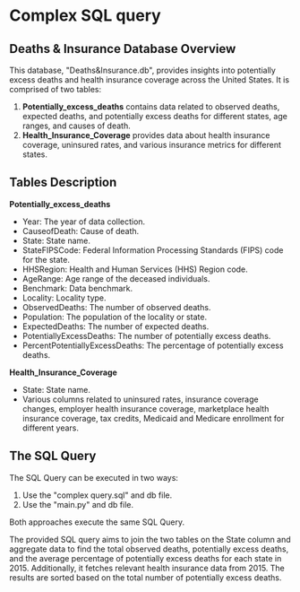 
# Complex SQL query

## Deaths & Insurance Database Overview

This database, "Deaths&Insurance.db", provides insights into potentially excess deaths and health insurance coverage across the United States. It is comprised of two tables:

1. **Potentially_excess_deaths** contains data related to observed deaths, expected deaths, and potentially excess deaths for different states, age ranges, and causes of death.
2. **Health_Insurance_Coverage** provides data about health insurance coverage, uninsured rates, and various insurance metrics for different states.

## Tables Description

**Potentially_excess_deaths**
- Year: The year of data collection.
- CauseofDeath: Cause of death.
- State: State name.
- StateFIPSCode: Federal Information Processing Standards (FIPS) code for the state.
- HHSRegion: Health and Human Services (HHS) Region code.
- AgeRange: Age range of the deceased individuals.
- Benchmark: Data benchmark.
- Locality: Locality type.
- ObservedDeaths: The number of observed deaths.
- Population: The population of the locality or state.
- ExpectedDeaths: The number of expected deaths.
- PotentiallyExcessDeaths: The number of potentially excess deaths.
- PercentPotentiallyExcessDeaths: The percentage of potentially excess deaths.

**Health_Insurance_Coverage**
- State: State name.
- Various columns related to uninsured rates, insurance coverage changes, employer health insurance coverage, marketplace health insurance coverage, tax credits, Medicaid and Medicare enrollment for different years.

## The SQL Query 

The SQL Query can be executed in two ways:
1. Use the "complex query.sql" and db file.
2. Use the "main.py" and db file.

Both approaches execute the same SQL Query.

The provided SQL query aims to join the two tables on the State column and aggregate data to find the total observed deaths, potentially excess deaths, and the average percentage of potentially excess deaths for each state in 2015. Additionally, it fetches relevant health insurance data from 2015. The results are sorted based on the total number of potentially excess deaths.


